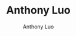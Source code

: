 ---
author: Anthony Luo
title: Anthony Luo
description: 3rd year Computer Engineering student at the University of Waterloo
images:
- home-cover.png
---
